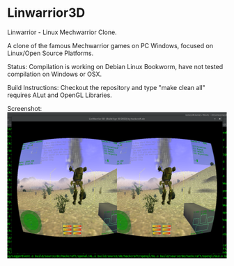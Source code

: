 # Linwarrior3D
Linwarrior - Linux Mechwarrior Clone.

A clone of the famous Mechwarrior games on PC Windows, focused on Linux/Open Source Platforms.

Status: Compilation is working on Debian Linux Bookworm, have not tested compilation on Windows or OSX.

Build Instructions:
Checkout the repository and type "make clean all" requires ALut and OpenGL Libraries.

Screenshot:
![alt text](https://github.com/DMJC/Linwarrior3D/blob/main/media/images/Linwarrior3D_HMD.png)
